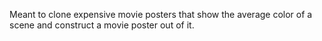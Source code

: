 Meant to clone expensive movie posters that show the average color of a scene and construct a movie poster out of it. 
